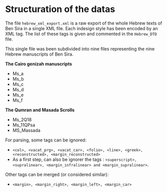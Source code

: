 # Structuration of the datas

The file `hebrew_xml_export.xml` is a raw export of the whole Hebrew texts of Ben Sira in a single XML file. Each indesign style has been encoded by an XML tag.
The list of these tags is given and commented in the `Hebrew_DTD` file.

This single file was been subdivided into nine files representing the nine Hebrew manuscripts of Ben Sira.

**The Cairo genizah manuscripts**
- Ms_a
- Ms_b
- Ms_c
- Ms_d
- Ms_e
- Ms_f

**The Qumran and Masada Scrolls**
- Ms_2Q18
- Ms_11QPsa
- MS_Massada

For parsing, some tags can be ignored:
- `<col>, <vacat_prg>, <vacat_car>, <folio>, <line>, <greek>, <reconstructed>, <margin_reconstructed>`
- As a first step, can also be ignorer the tags : `<superscript>, <supralinear>, <margin_infralinear> and <margin_supralinear>`.

Other tags can be merged (or considered similar):
- `<margin>, <margin_right>, <margin_left>, <margin_car>`
